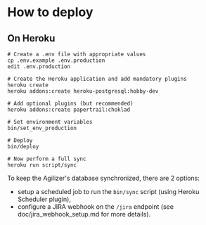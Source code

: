 # How to deploy

## On Heroku

```
# Create a .env file with appropriate values
cp .env.example .env.production
edit .env.production

# Create the Heroku application and add mandatory plugins
heroku create
heroku addons:create heroku-postgresql:hobby-dev

# Add optional plugins (but recommended)
heroku addons:create papertrail:choklad

# Set environment variables
bin/set_env_production

# Deploy
bin/deploy

# Now perform a full sync
heroku run script/sync
```

To keep the Agilizer's database synchronized, there are 2 options:

- setup a scheduled job to run the `bin/sync` script (using Heroku Scheduler plugin),
- configure a JIRA webhook on the `/jira` endpoint (see doc/jira_webhook_setup.md for more details).
